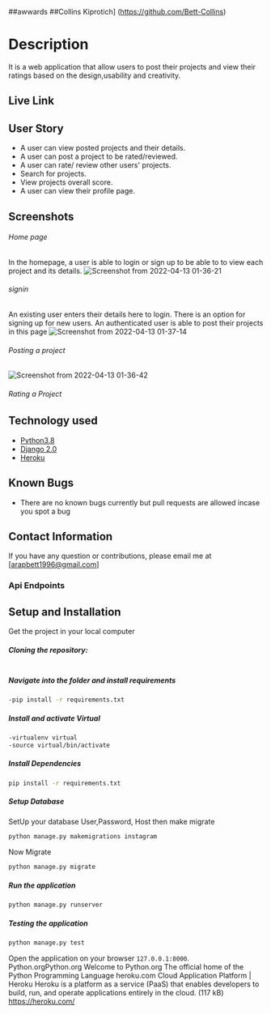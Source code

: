 ##awwards
##Collins Kiprotich]
(https://github.com/Bett-Collins)
# Description 
It is a web application that allow users to post their projects and view their ratings based on the design,usability and creativity.

##  Live Link 
## User Story 
* A user can view posted projects and their details.
* A user can post a project to be rated/reviewed.
* A user can rate/ review other users' projects.
* Search for projects.
* View projects overall score.
* A user can view their profile page.
## Screenshots

###### Home page
 In the homepage, a user is able to login or sign up to be able to to view each project and its details.
![Screenshot from 2022-04-13 01-36-21](https://user-images.githubusercontent.com/93243303/163067789-29d71ae3-8e5c-42c0-8512-efdeec35bc42.png)

###### signin
An existing user enters their details here to login. There is an option for signing up for new users.
An authenticated user is able to post their projects in this page
![Screenshot from 2022-04-13 01-37-14](https://user-images.githubusercontent.com/93243303/163067802-196196a6-4428-4b71-aff5-1ed3507fdfad.png)
###### Posting a project
![Screenshot from 2022-04-13 01-36-42](https://user-images.githubusercontent.com/93243303/163067824-1d7d0a41-b8e2-4f81-9327-3642c044a55c.png)

###### Rating a Project
## Technology used 
* [Python3.8](https://www.python.org/)
* [Django 2.0](https://docs.djangoproject.com/en/2.2/)
* [Heroku](https://heroku.com)
## Known Bugs 
* There are no known bugs currently but pull requests are allowed incase you spot a bug
## Contact Information  
If you have any question or contributions, please email me at [arapbett1996@gmail.com]
  ### Api Endpoints
## Setup and Installation 
Get the project in your local computer
##### Cloning the repository: 
 ```bash
```
##### Navigate into the folder and install requirements 
 ```bash
-pip install -r requirements.txt
```
##### Install and activate Virtual 
 ```bash
-virtualenv virtual
-source virtual/bin/activate
```
##### Install Dependencies 
 ```bash
 pip install -r requirements.txt
```
##### Setup Database 
  SetUp your database User,Password, Host then make migrate
 ```bash
python manage.py makemigrations instagram
 ```
 Now Migrate
 ```bash
 python manage.py migrate
```
##### Run the application 
 ```bash
 python manage.py runserver
```
##### Testing the application 
 ```bash
 python manage.py test
```
Open the application on your browser `127.0.0.1:8000`.
Python.orgPython.org
Welcome to Python.org
The official home of the Python Programming Language
heroku.com
Cloud Application Platform | Heroku
Heroku is a platform as a service (PaaS) that enables developers to build, run, and operate applications entirely in the cloud. (117 kB)
https://heroku.com/

